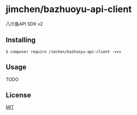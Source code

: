 # jimchen/bazhuoyu-api-client

八爪鱼API SDK v2

## Installing

```shell
$ composer require /imchen/bazhuoyu-api-client -vvv
```

## Usage

TODO

## License

[MIT](/blob/master/LICENSE)